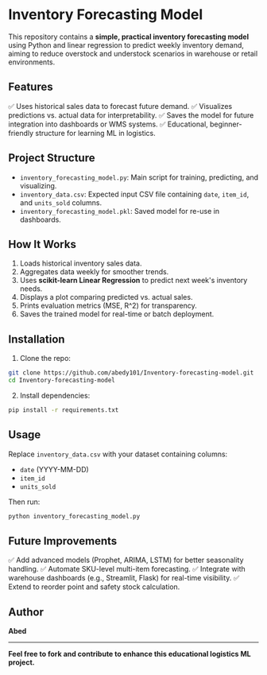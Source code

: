 # Inventory Forecasting Model 

This repository contains a **simple, practical inventory forecasting model** using Python and linear regression to predict weekly inventory demand, aiming to reduce overstock and understock scenarios in warehouse or retail environments.

## Features

✅ Uses historical sales data to forecast future demand.
✅ Visualizes predictions vs. actual data for interpretability.
✅ Saves the model for future integration into dashboards or WMS systems.
✅ Educational, beginner-friendly structure for learning ML in logistics.

## Project Structure

* `inventory_forecasting_model.py`: Main script for training, predicting, and visualizing.
* `inventory_data.csv`: Expected input CSV file containing `date`, `item_id`, and `units_sold` columns.
* `inventory_forecasting_model.pkl`: Saved model for re-use in dashboards.

## How It Works

1. Loads historical inventory sales data.
2. Aggregates data weekly for smoother trends.
3. Uses **scikit-learn Linear Regression** to predict next week's inventory needs.
4. Displays a plot comparing predicted vs. actual sales.
5. Prints evaluation metrics (MSE, R^2) for transparency.
6. Saves the trained model for real-time or batch deployment.

## Installation

1. Clone the repo:

```bash
git clone https://github.com/abedy101/Inventory-forecasting-model.git
cd Inventory-forecasting-model
```

2. Install dependencies:

```bash
pip install -r requirements.txt
```

## Usage

Replace `inventory_data.csv` with your dataset containing columns:

* `date` (YYYY-MM-DD)
* `item_id`
* `units_sold`

Then run:

```bash
python inventory_forecasting_model.py
```

## Future Improvements

✅ Add advanced models (Prophet, ARIMA, LSTM) for better seasonality handling.
✅ Automate SKU-level multi-item forecasting.
✅ Integrate with warehouse dashboards (e.g., Streamlit, Flask) for real-time visibility.
✅ Extend to reorder point and safety stock calculation.

## Author

**Abed**


---

**Feel free to fork and contribute to enhance this educational logistics ML project.**
